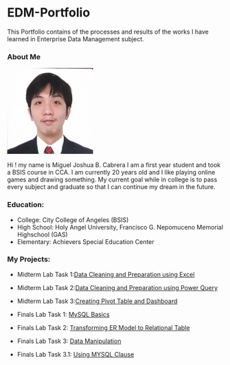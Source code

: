 # EDM-Portfolio
This Portfolio contains of the processes and results of the works I have learned in Enterprise Data Management subject.

### About Me

<img src="pfp/f69964a8-5d91-42c1-aacf-3ae82ff1670f.jpeg" width="200" height="200">

Hi ! my name is Miguel Joshua B. Cabrera I am a first year student and took a BSIS course in CCA.
I am currently 20 years old and I like playing online games and drawing something. 
My current goal while in college is to pass every subject and graduate so that I can continue my dream in the future.

### Education:
- College: City College of Angeles (BSIS)
- High School: Holy Angel University, Francisco G. Nepomuceno Memorial Highschool (GAS)
- Elementary: Achievers Special Education Center
### My Projects:
- Midterm Lab Task 1:[Data Cleaning and Preparation using Excel](https://mcab3.github.io/Midterm-Lab-Task-1/)
- Midterm Lab Task 2:[Data Cleaning and Preparation using Power Query](https://mcab3.github.io/Midterm-Lab-Task-2/)
- Midterm Lab Task 3:[Creating Pivot Table and Dashboard](https://mcab3.github.io/Midterm-Lab-Task-3/)

- Finals Lab Task 1: [MySQL Basics](https://mcab3.github.io/Finals-Lab-Task-1/)
- Finals Lab Task 2: [Transforming ER Model to Relational Table](https://mcab3.github.io/Finals-Lab-Task-2/)
- Finals Lab Task 3: [Data Manipulation](https://mcab3.github.io/Finals-Lab-Task-3/)  
- Finals Lab Task 3.1: [Using MYSQL Clause](https://mcab3.github.io/Finals-Lab-Task-3-1/)
